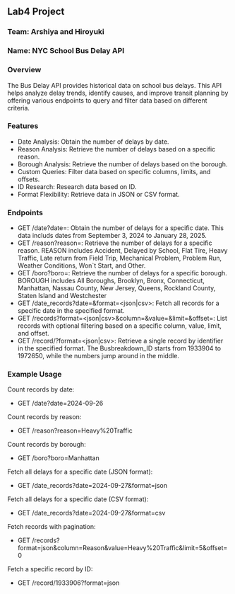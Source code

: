 ## Lab4 Project

### Team: Arshiya and Hiroyuki

### Name: NYC School Bus Delay API

### Overview
The Bus Delay API provides historical data on school bus delays. This API helps analyze delay trends, identify causes, and improve transit planning by offering various endpoints to query and filter data based on different criteria.

### Features
- Date Analysis: Obtain the number of delays by date.
- Reason Analysis: Retrieve the number of delays based on a specific reason.
- Borough Analysis: Retrieve the number of delays based on the borough.
- Custom Queries: Filter data based on specific columns, limits, and offsets.
- ID Research: Research data based on ID.
- Format Flexibility: Retrieve data in JSON or CSV format.

### Endpoints
- GET /date?date=<YYYY-MM-DD>: Obtain the number of delays for a specific date. This data includs dates from September 3, 2024 to January 28, 2025.
- GET /reason?reason=<REASON>: Retrieve the number of delays for a specific reason. REASON includes Accident, Delayed by School, Flat Tire, Heavy Traffic, Late return from Field Trip, Mechanical Problem, Problem Run, Weather Conditions, Won`t Start, and Other.
- GET /boro?boro=<BOROUGH>: Retrieve the number of delays for a specific borough. BOROUGH includes All Boroughs, Brooklyn, Bronx, Connecticut, Manhattan, Nassau County, New Jersey, Queens, Rockland County, Staten Island and Westchester
- GET /date_records?date=<YYYY-MM-DD>&format=<json|csv>: Fetch all records for a specific date in the specified format.
- GET /records?format=<json|csv>&column=<COLUMN>&value=<VALUE>&limit=<LIMIT>&offset=<OFFSET>: List records with optional filtering based on a specific column, value, limit, and offset.
- GET /record/<ID>?format=<json|csv>: Retrieve a single record by identifier in the specified format. The Busbreakdown_ID starts from 1933904 to 1972650, while the numbers jump around in the middle.

### Example Usage

Count records by date:
- GET /date?date=2024-09-26

Count records by reason:
- GET /reason?reason=Heavy%20Traffic

Count records by borough:
- GET /boro?boro=Manhattan

Fetch all delays for a specific date (JSON format):
- GET /date_records?date=2024-09-27&format=json

Fetch all delays for a specific date (CSV format):
- GET /date_records?date=2024-09-27&format=csv

Fetch records with pagination:
- GET /records?format=json&column=Reason&value=Heavy%20Traffic&limit=5&offset=0

Fetch a specific record by ID:
- GET /record/1933906?format=json
